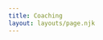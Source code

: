 ```yaml
---
title: Coaching
layout: layouts/page.njk
---
```


<!-- Typeform form to let people ask questions about coaching -->
<div class="typeform-widget" data-url="https://form.typeform.com/to/F1QEXj4n?typeform-medium=embed-snippet" data-transparency="50" style="width: 100%; height: 600px;"></div> <script> (function() { var qs,js,q,s,d=document, gi=d.getElementById, ce=d.createElement, gt=d.getElementsByTagName, id="typef_orm", b="https://embed.typeform.com/"; if(!gi.call(d,id)) { js=ce.call(d,"script"); js.id=id; js.src=b+"embed.js"; q=gt.call(d,"script")[0]; q.parentNode.insertBefore(js,q) } })() </script>